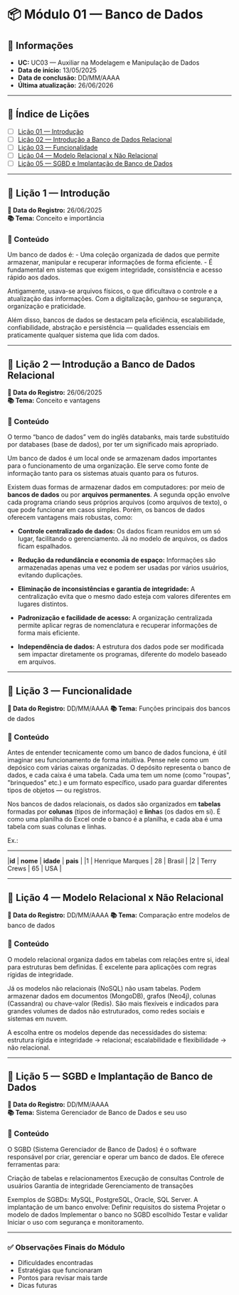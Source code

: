 # 📦 Módulo 01 — Banco de Dados

## 📅 Informações
- **UC:** UC03 — Auxiliar na Modelagem e Manipulação de Dados
- **Data de início:** 13/05/2025  
- **Data de conclusão:** DD/MM/AAAA  
- **Última atualização:** 26/06/2026

---

## 📖 Índice de Lições

- [ ] [Lição 01 — Introdução](#-lição-1--introdução)
- [ ] [Lição 02 — Introdução a Banco de Dados Relacional](#-lição-2--introdução-a-banco-de-dados-relacional)
- [ ] [Lição 03 — Funcionalidade](#-lição-3--funcionalidade)
- [ ] [Lição 04 — Modelo Relacional x Não Relacional](#-lição-4--modelo-relacional-x-não-relacional)
- [ ] [Lição 05 — SGBD e Implantação de Banco de Dados](#-lição-5--sgbd-e-implantação-de-banco-de-dados)

---

## 📘 Lição 1 — Introdução

**📅 Data do Registro:** 26/06/2025  
**📚 Tema:** Conceito e importância

### 📝 Conteúdo

Um banco de dados é:
    - Uma coleção organizada de dados que permite armazenar, manipular e recuperar informações de forma eficiente.
    - É fundamental em sistemas que exigem integridade, consistência e acesso rápido aos dados.

Antigamente, usava-se arquivos físicos, o que dificultava o controle e a atualização das informações. Com a digitalização, ganhou-se segurança, organização e praticidade.

Além disso, bancos de dados se destacam pela eficiência, escalabilidade, confiabilidade, abstração e persistência — qualidades essenciais em praticamente qualquer sistema que lida com dados.

---

## 📘 Lição 2 — Introdução a Banco de Dados Relacional

**📅 Data do Registro:** 26/06/2025  
**📚 Tema:** Conceito e vantagens

### 📝 Conteúdo

O termo “banco de dados” vem do inglês databanks, mais tarde substituído por databases (base de dados), por ter um significado mais apropriado.

Um banco de dados é um local onde se armazenam dados importantes para o funcionamento de uma organização. Ele serve como fonte de informação tanto para os sistemas atuais quanto para os futuros.

Existem duas formas de armazenar dados em computadores: por meio de **bancos de dados** ou por **arquivos permanentes**. A segunda opção envolve cada programa criando seus próprios arquivos (como arquivos de texto), o que pode funcionar em casos simples. Porém, os bancos de dados oferecem vantagens mais robustas, como:

- **Controle centralizado de dados:**
    Os dados ficam reunidos em um só lugar, facilitando o gerenciamento. Já no modelo de arquivos, os dados ficam espalhados.

- **Redução da redundância e economia de espaço:**
    Informações são armazenadas apenas uma vez e podem ser usadas por vários usuários, evitando duplicações.

- **Eliminação de inconsistências e garantia de integridade:**
    A centralização evita que o mesmo dado esteja com valores diferentes em lugares distintos.

- **Padronização e facilidade de acesso:**
    A organização centralizada permite aplicar regras de nomenclatura e recuperar informações de forma mais eficiente.

- **Independência de dados:**
    A estrutura dos dados pode ser modificada sem impactar diretamente os programas, diferente do modelo baseado em arquivos.

---

## 📘 Lição 3 — Funcionalidade

**📅 Data do Registro:** DD/MM/AAAA
**📚 Tema:** Funções principais dos bancos de dados

### 📝 Conteúdo

Antes de entender tecnicamente como um banco de dados funciona, é útil imaginar seu funcionamento de forma intuitiva. Pense nele como um depósico com várias caixas organizadas. O depósito representa o banco de dados, e cada caixa é uma tabela. Cada uma tem um nome (como "roupas", "brinquedos" etc.) e um formato específico, usado para guardar diferentes tipos de objetos — ou registros.

Nos bancos de dados relacionais, os dados são organizados em **tabelas** formadas por **colunas** (tipos de informação) e **linha**s (os dados em si). É como uma planilha do Excel onde o banco é a planilha, e cada aba é uma tabela com suas colunas e linhas.

Ex.: 
 _______________________________________________
|**id** | **nome**              |  **idade**    |   **pais**     |
|1  | Henrique Marques  |  28       |   Brasil   |
|2  | Terry Crews       |  65       |    USA     |


---

## 📘 Lição 4 — Modelo Relacional x Não Relacional

**📅 Data do Registro:** DD/MM/AAAA
**📚 Tema:** Comparação entre modelos de banco de dados

### 📝 Conteúdo

O modelo relacional organiza dados em tabelas com relações entre si, ideal para estruturas bem definidas. É excelente para aplicações com regras rígidas de integridade.

Já os modelos não relacionais (NoSQL) não usam tabelas. Podem armazenar dados em documentos (MongoDB), grafos (Neo4j), colunas (Cassandra) ou chave-valor (Redis). São mais flexíveis e indicados para grandes volumes de dados não estruturados, como redes sociais e sistemas em nuvem.

A escolha entre os modelos depende das necessidades do sistema: estrutura rígida e integridade → relacional; escalabilidade e flexibilidade → não relacional.

---

## 📘 Lição 5 — SGBD e Implantação de Banco de Dados

**📅 Data do Registro:** DD/MM/AAAA  
**📚 Tema:** Sistema Gerenciador de Banco de Dados e seu uso

### 📝 Conteúdo

O SGBD (Sistema Gerenciador de Banco de Dados) é o software responsável por criar, gerenciar e operar um banco de dados. Ele oferece ferramentas para:

Criação de tabelas e relacionamentos
Execução de consultas
Controle de usuários
Garantia de integridade
Gerenciamento de transações

Exemplos de SGBDs: MySQL, PostgreSQL, Oracle, SQL Server.
A implantação de um banco envolve:
Definir requisitos do sistema
Projetar o modelo de dados
Implementar o banco no SGBD escolhido
Testar e validar
Iniciar o uso com segurança e monitoramento.

---

### ✅ Observações Finais do Módulo

- Dificuldades encontradas  
- Estratégias que funcionaram  
- Pontos para revisar mais tarde  
- Dicas futuras
